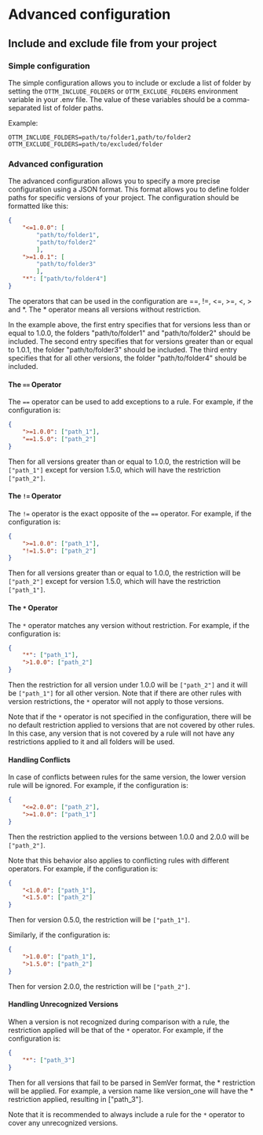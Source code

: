 # Advanced configuration

## Include and exclude file from your project

### Simple configuration

The simple configuration allows you to include or exclude a list of folder by setting the ```OTTM_INCLUDE_FOLDERS``` or ```OTTM_EXCLUDE_FOLDERS``` environment variable in your .env file. The value of these variables should be a comma-separated list of folder paths.

Example:

```
OTTM_INCLUDE_FOLDERS=path/to/folder1,path/to/folder2
OTTM_EXCLUDE_FOLDERS=path/to/excluded/folder
```

### Advanced configuration

The advanced configuration allows you to specify a more precise configuration using a JSON format. This format allows you to define folder paths for specific versions of your project. The configuration should be formatted like this:

```json
{
    "<=1.0.0": [
        "path/to/folder1", 
        "path/to/folder2"
        ],
    ">=1.0.1": [
        "path/to/folder3"
        ],
    "*": ["path/to/folder4"]
}
```

The operators that can be used in the configuration are ==, !=, <=, >=, <, > and *. The * operator means all versions without restriction.

In the example above, the first entry specifies that for versions less than or equal to 1.0.0, the folders "path/to/folder1" and "path/to/folder2" should be included. The second entry specifies that for versions greater than or equal to 1.0.1, the folder "path/to/folder3" should be included. The third entry specifies that for all other versions, the folder "path/to/folder4" should be included.

#### The `==` Operator

The `==` operator can be used to add exceptions to a rule. For example, if the configuration is:

```json
{
    ">=1.0.0": ["path_1"],
    "==1.5.0": ["path_2"]
}
```

Then for all versions greater than or equal to 1.0.0, the restriction will be `["path_1"]` except for version 1.5.0, which will have the restriction `["path_2"]`.

#### The `!=` Operator

The `!=` operator is the exact opposite of the `==` operator. For example, if the configuration is:

```json
{
    ">=1.0.0": ["path_1"],
    "!=1.5.0": ["path_2"]
}
```

Then for all versions greater than or equal to 1.0.0, the restriction will be `["path_2"]` except for version 1.5.0, which will have the restriction `["path_1"]`.

#### The `*` Operator

The `*` operator matches any version without restriction. For example, if the configuration is:

```json
{
    "*": ["path_1"],
    ">1.0.0": ["path_2"]
}
```

Then the restriction for all version under 1.0.0 will be `["path_2"]` and it will be `["path_1"]` for all other version. Note that if there are other rules with version restrictions, the `*` operator will not apply to those versions.

Note that if the `*` operator is not specified in the configuration, there will be no default restriction applied to versions that are not covered by other rules. In this case, any version that is not covered by a rule will not have any restrictions applied to it and all folders will be used.

#### Handling Conflicts

In case of conflicts between rules for the same version, the lower version rule will be ignored. For example, if the configuration is:

```json
{
    "<=2.0.0": ["path_2"],
    ">=1.0.0": ["path_1"]
}
```

Then the restriction applied to the versions between 1.0.0 and 2.0.0 will be `["path_2"]`.

Note that this behavior also applies to conflicting rules with different operators. For example, if the configuration is:

```json
{
    "<1.0.0": ["path_1"],
    "<1.5.0": ["path_2"]
}
```

Then for version 0.5.0, the restriction will be `["path_1"]`.

Similarly, if the configuration is:

```json
{
    ">1.0.0": ["path_1"],
    ">1.5.0": ["path_2"]
}
```
Then for version 2.0.0, the restriction will be `["path_2"]`.

#### Handling Unrecognized Versions

When a version is not recognized during comparison with a rule, the restriction applied will be that of the `*` operator. For example, if the configuration is:

```json
{
    "*": ["path_3"]
}
```

Then for all versions that fail to be parsed in SemVer format, the * restriction will be applied. For example, a version name like version_one will have the * restriction applied, resulting in ["path_3"].

Note that it is recommended to always include a rule for the `*` operator to cover any unrecognized versions.
 
